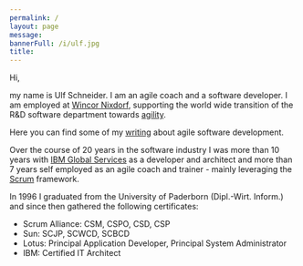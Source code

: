 ```yaml
---
permalink: /
layout: page
message: 
bannerFull: /i/ulf.jpg
title: 
---
```

Hi,

my name is Ulf Schneider. I am an agile coach and a software developer. I am employed at [Wincor Nixdorf](http://www.wincor-nixdorf.com), supporting the world wide transition of the R&D software department towards [agility](http://agilemanifesto.org).

Here you can find some of my [writing](/know-how) about agile software development. 

Over the course of 20 years in the software industry I was more than 10 years with [IBM Global Services](http://www.ibm.com) as a developer and architect and more than 7 years self employed as an agile coach and trainer - mainly leveraging the [Scrum](http://www.scrumguides.org) framework.

In 1996 I graduated from the University of Paderborn (Dipl.-Wirt. Inform.) and since then gathered the following certificates:

* Scrum Alliance: CSM, CSPO, CSD, CSP
* Sun: SCJP, SCWCD, SCBCD
* Lotus: Principal Application Developer, Principal System Administrator
* IBM: Certified IT Architect

